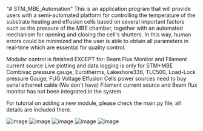 "# STM_MBE_Automation" 
This is an application program that will provide users with a 
semi-automated platform for controlling the temperature of the substrate heating 
and effusion cells based on several important factors such as the pressure of the 
MBE chamber, together with an automated mechanism for opening and closing 
the cell's shutters. In this way, human errors could be minimized and the user is 
able to obtain all parameters in real-time which are essential for quality control.

Modular control is finished EXCEPT for: Beam Flux Monitor and Filament current source
Live plotting and data logging is only for STM+MBE Combivac pressure gauge, Eurotherms, Lakeshore336, TLC500, Load-Lock pressure Gauge, FUG Voltage
Effusion Cells power sources need to buy serial ethernet cable (We don't have)
Filament current source and Beam flux monitor has not been integrated in the system

For tutorial on adding a new module, please check the main.py file, all details are included there. 


![image](https://user-images.githubusercontent.com/41424369/195020968-bc34524d-581b-4e4b-934f-52f3ffdbdf86.png)
![image](https://user-images.githubusercontent.com/41424369/195021007-916cc9fe-9fb6-4157-b823-ae55ed1b3e72.png)
![image](https://user-images.githubusercontent.com/41424369/195021052-5d71ef59-27cf-40d1-a79d-92d8a8b3fa71.png)
![image](https://user-images.githubusercontent.com/41424369/195021093-0fecdbdc-d56c-4d56-8117-c142501c2aa5.png)
![image](https://user-images.githubusercontent.com/41424369/195997793-3b13f57b-1aca-42ad-b2b6-11d6ad989071.png)

